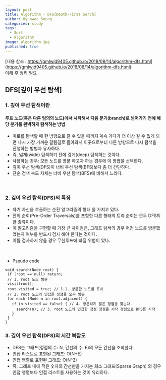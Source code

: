 ```yaml
---
layout: post
title: Algorithm - DFS[Depth-First Serch]
author: Hyunwoo Soung
categories: study
tags:
  - Sort
  - Algorithm
image: algorithm.jpg
published: true
---
```

[내용 참조 : https://gmlwjd9405.github.io/2018/08/14/algorithm-dfs.html](https://gmlwjd9405.github.io/2018/08/14/algorithm-dfs.html)   
이해 후 정리 필요   

## DFS[깊이 우선 탐색]   
   
### 1. 깊이 우선 탐색이란  
#### 루트 노드(혹은 다른 임의의 노드)에서 시작해서 다음 분기(branch)로 넘어가기 전에 해당 분기를 완벽하게 탐색하는 방법  

- 미로를 탐색할 때 한 방향으로 갈 수 있을 때까지 계속 가다가 더 이상 갈 수 없게 되면 다시 가장 가까운 갈림길로 돌아와서 이곳으로부터 다른 방향으로 다시 탐색을 진행하는 방법과 유사하다.  
- 즉, 넓게(wide) 탐색하기 전에 깊게(deep) 탐색하는 것이다.  
- 사용하는 경우: 모든 노드를 방문 하고자 하는 경우에 이 방법을 선택한다.  
- 깊이 우선 탐색(DFS)이 너비 우선 탐색(BFS)보다 좀 더 간단하다.  
- 단순 검색 속도 자체는 너비 우선 탐색(BFS)에 비해서 느리다.  
<br><br>

### 2. 깊이 우선 탐색(DFS)의 특징
- 자기 자신을 호출하는 순환 알고리즘의 형태 를 가지고 있다.   
- 전위 순회(Pre-Order Traversals)를 포함한 다른 형태의 트리 순회는 모두 DFS의 한 종류이다.   
- 이 알고리즘을 구현할 때 가장 큰 차이점은, 그래프 탐색의 경우 어떤 노드를 방문했었는지 여부를 반드시 검사 해야 한다는 것이다.   
- 이를 검사하지 않을 경우 무한루프에 빠질 위험이 있다.   
<br><br>

+ Pseudo code   

 ```
void search(Node root) {
  if (root == null) return;
  // 1. root 노드 방문
  visit(root);
  root.visited = true; // 1-1. 방문한 노드를 표시
  // 2. root 노드와 인접한 정점을 모두 방문
  for each (Node n in root.adjacent) {
    if (n.visited == false) { // 4. 방문하지 않은 정점을 찾는다.
      search(n); // 3. root 노드와 인접한 정점 정점을 시작 정점으로 DFS를 시작
    }
  }
}

 ```

### 3. 깊이 우선 탐색(DFS)의 시간 복잡도  
   
- DFS는 그래프(정점의 수: N, 간선의 수: E)의 모든 간선을 조회한다.  
- 인접 리스트로 표현된 그래프: O(N+E)  
- 인접 행렬로 표현된 그래프: O(N^2)  
- 즉, 그래프 내에 적은 숫자의 간선만을 가지는 희소 그래프(Sparse Graph) 의 경우 인접 행렬보다 인접 리스트를 사용하는 것이 유리하다.  
